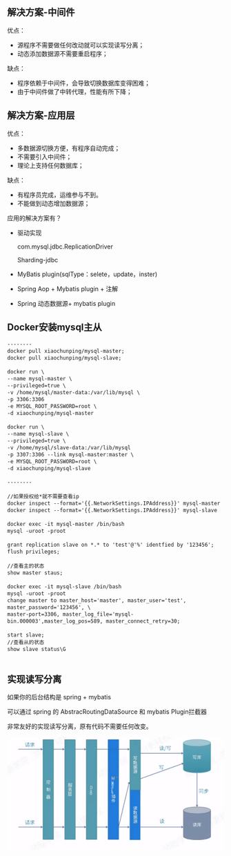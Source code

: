 ## 解决方案-中间件

优点：

- 源程序不需要做任何改动就可以实现读写分离；
- 动态添加数据源不需要重启程序；

缺点：

- 程序依赖于中间件，会导致切换数据库变得困难；
- 由于中间件做了中转代理，性能有所下降；

## 解决方案-应用层

优点：

- 多数据源切换方便，有程序自动完成；
- 不需要引入中间件；
- 理论上支持任何数据库；

缺点：

- 有程序员完成，运维参与不到。
- 不能做到动态增加数据源；

应用的解决方案有？

- 驱动实现

  com.mysql.jdbc.ReplicationDriver

  Sharding-jdbc

- MyBatis plugin(sqlType：selete，update，inster)

- Spring Aop + Mybatis plugin + 注解

- Spring 动态数据源+ mybatis plugin 

## Docker安装mysql主从

```
--------
docker pull xiaochunping/mysql-master;
docker pull xiaochunping/mysql-slave;

docker run \
--name mysql-master \
--privileged=true \
-v /home/mysql/master-data:/var/lib/mysql \
-p 3306:3306
-e MYSQL_ROOT_PASSWORD=root \
-d xiaochunping/mysql-master

docker run \
--name mysql-slave \
--privileged=true \
-v /home/mysql/slave-data:/var/lib/mysql
-p 3307:3306 --link mysql-master:master \
-e MYSQL_ROOT_PASSWORD=root \
-d xiaochunping/mysql-slave

--------

//如果授权给*就不需要查看ip
docker inspect --format='{{.NetworkSettings.IPAddress}}' mysql-master
docker inspect --format='{{.NetworkSettings.IPAddress}}' mysql-slave

docker exec -it mysql-master /bin/bash
mysql -uroot -proot

grant replication slave on *.* to 'test'@'%' identfied by '123456';
flush privileges;

//查看主的状态
show master staus;

docker exec -it mysql-slave /bin/bash
mysql -uroot -proot
change master to master_host='master', master_user='test', master_password='123456', \
master-port=3306, master_log_file='mysql-bin.000003',master_log_pos=589, master_connect_retry=30;

start slave;
//查看从的状态
show slave status\G


```

## 实现读写分离

如果你的后台结构是 spring + mybatis

可以通过 spring 的 AbstracRoutingDataSource 和 mybatis Plugin拦截器

非常友好的实现读写分离，原有代码不需要任何改变。

![](img/实现读写分离123123.png)